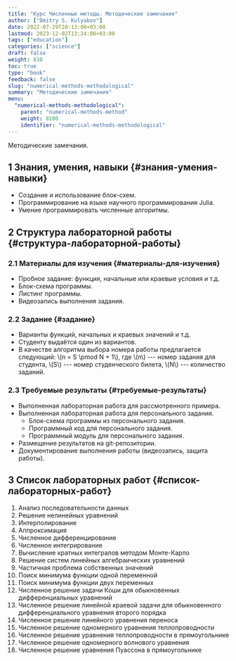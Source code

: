 ```yaml
---
title: "Курс Численные методы. Методические замечания"
author: ["Dmitry S. Kulyabov"]
date: 2022-07-29T20:13:00+03:00
lastmod: 2023-12-02T13:24:00+03:00
tags: ["education"]
categories: ["science"]
draft: false
weight: 810
toc: true
type: "book"
feedback: false
slug: "numerical-methods-methodological"
summary: "Методические замечания"
menu:
  "numerical-methods-methodological":
    parent: "numerical-methods-method"
    weight: 8100
    identifier: "numerical-methods-methodological"
---
```


Методические замечания.

<!--more-->


## <span class="section-num">1</span> Знания, умения, навыки {#знания-умения-навыки}

-   Создание и использование блок-схем.
-   Программирование на языке научного программирования Julia.
-   Умение программировать численные алгоритмы.


## <span class="section-num">2</span> Структура лабораторной работы {#структура-лабораторной-работы}


### <span class="section-num">2.1</span> Материалы для изучения {#материалы-для-изучения}

-   Пробное задание: функция, начальные или краевые условия и т.д.
-   Блок-схема программы.
-   Листинг программы.
-   Видеозапись выполнения задания.


### <span class="section-num">2.2</span> Задание {#задание}

-   Варианты функций, начальных и краевых значений и т.д.
-   Студенту выдаётся один из вариантов.
-   В качестве алгоритма выбора номера работы предлагается следующий:  \\(n = S \pmod N + 1\\), где \\(n\\) --- номер задания для студента, \\(S\\) --- номер студенческого билета, \\(N\\) --- количество заданий.


### <span class="section-num">2.3</span> Требуемые результаты {#требуемые-результаты}

-   Выполненная лабораторная работа для рассмотренного примера.
-   Выполненная лабораторная работа для персонального задания.
    -   Блок-схема программы из персонального задания.
    -   Программный код для персонального задания.
    -   Программный модуль для персонального задания.
-   Размещение результатов на git-репозитории.
-   Документирование выполнения работы (видеозапись, защита работы).


## <span class="section-num">3</span> Список лабораторных работ {#список-лабораторных-работ}

1.  Анализ последовательности данных
2.  Решение нелинейных уравнений
3.  Интерполирование
4.  Аппроксимация
5.  Численное дифференцирование
6.  Численное интегрирование
7.  Вычисление кратных интегралов методом Монте-Карло
8.  Решение систем линейных алгебраических уравнений
9.  Частичная проблема собственных значений
10. Поиск минимума функции одной переменной
11. Поиск минимума функции двух переменных
12. Численное решение задачи Коши для обыкновенных дифференциальных уравнений
13. Численное решение линейной краевой задачи для обыкновенного дифференциального уравнения второго порядка
14. Численное решение линейного уравнения переноса
15. Численное решение одномерного уравнения теплопроводности
16. Численное решение уравнения теплопроводности в прямоугольнике
17. Численное решение одномерного волнового уравнения
18. Численное решение уравнения Пуассона в прямоугольнике
